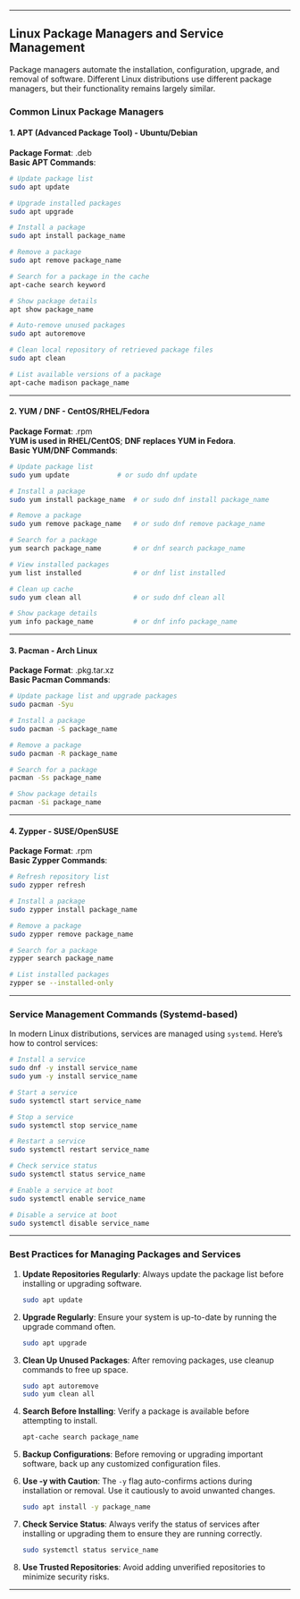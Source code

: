
---

## Linux Package Managers and Service Management
Package managers automate the installation, configuration, upgrade, and removal of software. Different Linux distributions use different package managers, but their functionality remains largely similar.

### Common Linux Package Managers

#### 1. APT (Advanced Package Tool) - Ubuntu/Debian
**Package Format**: .deb  
**Basic APT Commands**:

```bash
# Update package list
sudo apt update

# Upgrade installed packages
sudo apt upgrade

# Install a package
sudo apt install package_name

# Remove a package
sudo apt remove package_name

# Search for a package in the cache
apt-cache search keyword

# Show package details
apt show package_name

# Auto-remove unused packages
sudo apt autoremove

# Clean local repository of retrieved package files
sudo apt clean

# List available versions of a package
apt-cache madison package_name
```

---

#### 2. YUM / DNF - CentOS/RHEL/Fedora
**Package Format**: .rpm  
**YUM is used in RHEL/CentOS**; **DNF replaces YUM in Fedora**.  
**Basic YUM/DNF Commands**:

```bash
# Update package list
sudo yum update            # or sudo dnf update

# Install a package
sudo yum install package_name  # or sudo dnf install package_name

# Remove a package
sudo yum remove package_name   # or sudo dnf remove package_name

# Search for a package
yum search package_name        # or dnf search package_name

# View installed packages
yum list installed             # or dnf list installed

# Clean up cache
sudo yum clean all             # or sudo dnf clean all

# Show package details
yum info package_name          # or dnf info package_name
```

---

#### 3. Pacman - Arch Linux
**Package Format**: .pkg.tar.xz  
**Basic Pacman Commands**:

```bash
# Update package list and upgrade packages
sudo pacman -Syu

# Install a package
sudo pacman -S package_name

# Remove a package
sudo pacman -R package_name

# Search for a package
pacman -Ss package_name

# Show package details
pacman -Si package_name
```

---

#### 4. Zypper - SUSE/OpenSUSE
**Package Format**: .rpm  
**Basic Zypper Commands**:

```bash
# Refresh repository list
sudo zypper refresh

# Install a package
sudo zypper install package_name

# Remove a package
sudo zypper remove package_name

# Search for a package
zypper search package_name

# List installed packages
zypper se --installed-only
```

---

### Service Management Commands (Systemd-based)

In modern Linux distributions, services are managed using `systemd`. Here’s how to control services:

```bash
# Install a service
sudo dnf -y install service_name
sudo yum -y install service_name

# Start a service
sudo systemctl start service_name

# Stop a service
sudo systemctl stop service_name

# Restart a service
sudo systemctl restart service_name

# Check service status
sudo systemctl status service_name

# Enable a service at boot
sudo systemctl enable service_name

# Disable a service at boot
sudo systemctl disable service_name
```

---

### Best Practices for Managing Packages and Services

1. **Update Repositories Regularly**: Always update the package list before installing or upgrading software.
    ```bash
    sudo apt update
    ```

2. **Upgrade Regularly**: Ensure your system is up-to-date by running the upgrade command often.
    ```bash
    sudo apt upgrade
    ```

3. **Clean Up Unused Packages**: After removing packages, use cleanup commands to free up space.
    ```bash
    sudo apt autoremove
    sudo yum clean all
    ```

4. **Search Before Installing**: Verify a package is available before attempting to install.
    ```bash
    apt-cache search package_name
    ```

5. **Backup Configurations**: Before removing or upgrading important software, back up any customized configuration files.

6. **Use -y with Caution**: The `-y` flag auto-confirms actions during installation or removal. Use it cautiously to avoid unwanted changes.
    ```bash
    sudo apt install -y package_name
    ```

7. **Check Service Status**: Always verify the status of services after installing or upgrading them to ensure they are running correctly.
    ```bash
    sudo systemctl status service_name
    ```

8. **Use Trusted Repositories**: Avoid adding unverified repositories to minimize security risks.

---
